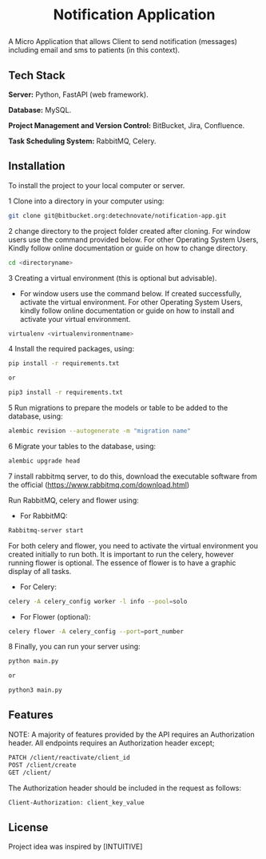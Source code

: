 # <p align='center'>Notification Application</p>
A Micro Application that allows Client to send notification (messages) including email and sms to patients (in this context).

## Tech Stack

**Server:** Python, FastAPI (web framework).

**Database:** MySQL.

**Project Management and Version Control:** BitBucket, Jira, Confluence.

**Task Scheduling System:** RabbitMQ, Celery.


## Installation

To install the project to your local computer or server.

1 Clone into a directory in your computer using:

```bash
git clone git@bitbucket.org:detechnovate/notification-app.git
```

2 change directory to the project folder created after cloning.
For window users use the command provided below.
For other Operating System Users, Kindly follow online documentation or guide on how to change directory.

```bash
cd <directoryname>
```

3 Creating a virtual environment (this is optional but advisable).

- For window users use the command below. If created successfully, activate the virtual environment.
For other Operating System Users, kindly follow online documentation or guide on how to install and activate your virtual environment.

```bash
virtualenv <virtualenvironmentname>
```

4 Install the required packages, using:

```bash
pip install -r requirements.txt

or

pip3 install -r requirements.txt
```

5 Run migrations to prepare the models or table to be added to the database, using:

```bash
alembic revision --autogenerate -m "migration name"
```

6 Migrate your tables to the database, using:

```bash
alembic upgrade head
```

7 install rabbitmq server, to do this, download the executable software from the official 
(https://www.rabbitmq.com/download.html)

Run RabbitMQ, celery and flower using:

- For RabbitMQ:
```bash
Rabbitmq-server start
```
For both celery and flower, you need to activate the virtual environment you created initially to run both. It is important to run the celery, however running flower is optional. The essence of flower is to have a graphic display of all tasks. 

- For Celery:
```bash
celery -A celery_config worker -l info --pool=solo
```

- For Flower (optional):
```bash
celery flower -A celery_config --port=port_number
```

8 Finally, you can run your server using:
```bash
python main.py

or

python3 main.py
```

## Features

NOTE: A majority of features provided by the API requires an Authorization header. All endpoints requires an Authorization header except;
```bash
PATCH /client/reactivate/client_id
POST /client/create
GET /client/
```

The Authorization header should be included in the request as follows:
```bash
Client-Authorization: client_key_value
```

## License
Project idea was inspired by [INTUITIVE]

